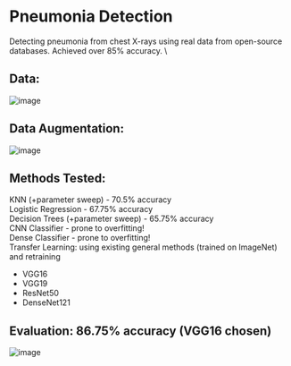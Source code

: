 # Pneumonia Detection
Detecting pneumonia from chest X-rays using real data from open-source databases. Achieved over 85% accuracy. \

## Data: 
![image](https://github.com/user-attachments/assets/1aff0c37-5e1e-4441-b030-d63349bdecff) 

## Data Augmentation: 
![image](https://github.com/user-attachments/assets/4f091922-87a4-48a4-b98f-2bf718c7562e) 

## Methods Tested:
KNN (+parameter sweep) - 70.5% accuracy \
Logistic Regression - 67.75% accuracy \
Decision Trees (+parameter sweep) - 65.75% accuracy \
CNN Classifier - prone to overfitting! \
Dense Classifier - prone to overfitting! \
Transfer Learning: using existing general  methods (trained on ImageNet) and retraining 
  + VGG16
  + VGG19
  + ResNet50
  + DenseNet121

## Evaluation: 86.75% accuracy (VGG16 chosen)
![image](https://github.com/user-attachments/assets/2d9f02ef-b460-4701-82de-ccd8acab190f)




